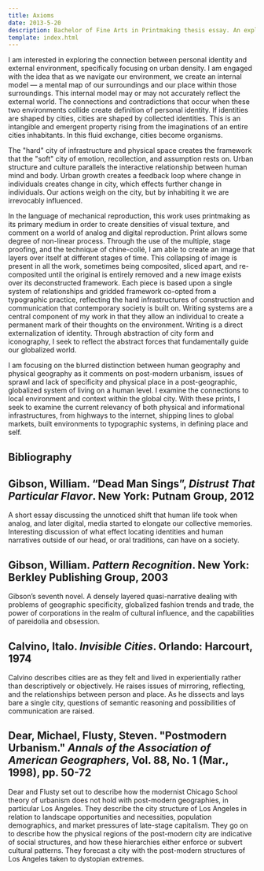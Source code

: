 ```yaml
---
title: Axioms
date: 2013-5-20
description: Bachelor of Fine Arts in Printmaking thesis essay. An exploration of examining the experiences and memories of the built city through print, collage, and drawing.
template: index.html
---
```


I am interested in exploring the connection between personal identity and external environment, specifically focusing on urban density. I am engaged with the idea that as we navigate our environment, we create an internal model — a mental map of our surroundings and our place within those surroundings. This internal model may or may not accurately reflect the external world. The connections and contradictions that occur when these two environments collide create definition of personal identity. If identities are shaped by cities, cities are shaped by collected identities. This is an intangible and emergent property rising from the imaginations of an entire cities inhabitants. In this fluid exchange, cities become organisms.

The "hard" city of infrastructure and physical space creates the framework that the "soft" city of emotion, recollection, and assumption rests on. Urban structure and culture parallels the interactive relationship between human mind and body. Urban growth creates a feedback loop where change in individuals creates change in city, which effects further change in individuals. Our actions weigh on the city, but by inhabiting it we are irrevocably influenced.

In the language of mechanical reproduction, this work uses printmaking as its primary medium in order to create densities of visual texture, and comment on a world of analog and digital reproduction. Print allows some degree of non-linear process. Through the use of the multiple, stage proofing, and the technique of chine-collé, I am able to create an image that layers over itself at different stages of time. This collapsing of image is present in all the work, sometimes being composited, sliced apart, and re-composited until the original is entirely removed and a new image exists over its deconstructed framework. Each piece is based upon a single system of relationships and gridded framework co-opted from a typographic practice, reflecting the hard infrastructures of construction and communication that contemporary society is built on. Writing systems are a central component of my work in that they allow an individual to create a permanent mark of their thoughts on the environment. Writing is a direct externalization of identity. Through abstraction of city form and iconography, I seek to reflect the abstract forces that fundamentally guide our globalized world.

I am focusing on the blurred distinction between human geography and physical geography as it comments on post-modern urbanism, issues of sprawl and lack of specificity and physical place in a post-geographic, globalized system of living on a human level. I examine the connections to local environment and context within the global city. With these prints, I seek to examine the current relevancy of both physical and informational infrastructures, from highways to the internet, shipping lines to global markets, built environments to typographic systems, in defining place and self.


## Bibliography

## Gibson, William. “Dead Man Sings”, _Distrust That Particular Flavor_. New York: Putnam Group, 2012

A short essay discussing the unnoticed shift that human life took when analog, and later digital, media started to elongate our collective memories. Interesting discussion of what effect locating identities and human narratives outside of our head, or oral traditions, can have on a society.

## Gibson, William. _Pattern Recognition_. New York: Berkley Publishing Group, 2003

Gibson’s seventh novel. A densely layered quasi-narrative dealing with problems of geographic specificity, globalized fashion trends and trade, the power of corporations in the realm of cultural influence, and the capabilities of pareidolia and obsession.

## Calvino, Italo. _Invisible Cities_. Orlando: Harcourt, 1974

Calvino describes cities are as they felt and lived in experientially rather than descriptively or objectively. He raises issues of mirroring, reflecting, and the relationships between person and place. As he dissects and lays bare a single city, questions of semantic reasoning and possibilities of communication are raised.

## Dear, Michael, Flusty, Steven. "Postmodern Urbanism." _Annals of the Association of American Geographers_, Vol. 88, No. 1 (Mar., 1998), pp. 50-72

Dear and Flusty set out to describe how the modernist Chicago School theory of urbanism does not hold with post-modern geographies, in particular Los Angeles. They describe the city structure of Los Angeles in relation to landscape opportunities and necessities, population demographics, and market pressures of late-stage capitalism. They go on to describe how the physical regions of the post-modern city are indicative of social structures, and how these hierarchies either enforce or subvert cultural patterns. They forecast a city with the post-modern structures of Los Angeles taken to dystopian extremes.